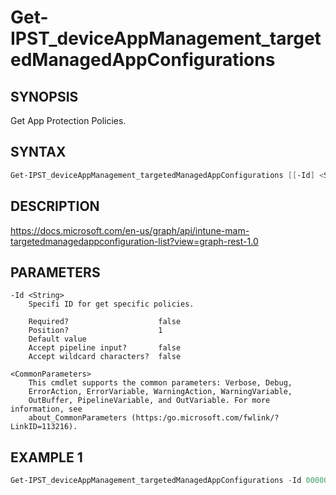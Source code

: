 ﻿# Get-IPST_deviceAppManagement_targetedManagedAppConfigurations

## SYNOPSIS 
Get App Protection Policies.

## SYNTAX
```Powershell
Get-IPST_deviceAppManagement_targetedManagedAppConfigurations [[-Id] <String>] [<CommonParameters>]
```
## DESCRIPTION
https://docs.microsoft.com/en-us/graph/api/intune-mam-targetedmanagedappconfiguration-list?view=graph-rest-1.0
## PARAMETERS

    -Id <String>
        Specifi ID for get specific policies.
        
        Required?                    false
        Position?                    1
        Default value                
        Accept pipeline input?       false
        Accept wildcard characters?  false
        
    <CommonParameters>
        This cmdlet supports the common parameters: Verbose, Debug,
        ErrorAction, ErrorVariable, WarningAction, WarningVariable,
        OutBuffer, PipelineVariable, and OutVariable. For more information, see 
        about_CommonParameters (https:/go.microsoft.com/fwlink/?LinkID=113216). 
    




## EXAMPLE 1
```Powershell
Get-IPST_deviceAppManagement_targetedManagedAppConfigurations -Id 00000000-0000-0000-0000-000000000000
```


